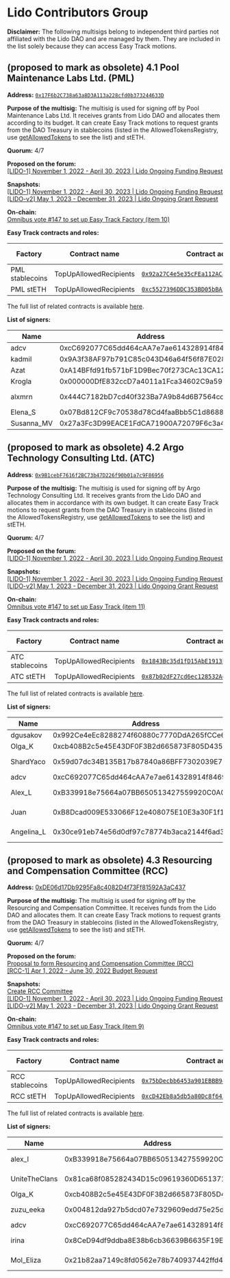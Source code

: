# Lido Contributors Group

**Disclaimer:** The following multisigs belong to independent third parties not affiliated with the Lido DAO and are managed by them. They are included in the list solely because they can access Easy Track motions.

## (proposed to mark as obsolete) 4.1 Pool Maintenance Labs Ltd. (PML)

**Address:** [`0x17F6b2C738a63a8D3A113a228cfd0b373244633D`](https://app.safe.global/settings/setup?safe=eth:0x17F6b2C738a63a8D3A113a228cfd0b373244633D)

**Purpose of the multisig:**
The multisig is used for signing off by Pool Maintenance Labs Ltd. 
It receives grants from Lido DAO and allocates them according to its budget. 
It can create Easy Track motions to request grants from the DAO Treasury in stablecoins (listed in the AllowedTokensRegistry, use [getAllowedTokens](https://etherscan.io/address/0x4ac40c34f8992bb1e5e856a448792158022551ca#readContract#F6) to see the list) and stETH.

**Quorum:** 4/7

**Proposed on the forum:**\
[[LIDO-1] November 1, 2022 - April 30, 2023 | Lido Ongoing Funding Request](https://research.lido.fi/t/lido-1-november-1-2022-april-30-2023-lido-ongoing-funding-request/3133)

**Snapshots:**\
[[LIDO-1] November 1, 2022 - April 30, 2023 | Lido Ongoing Funding Request](https://snapshot.org/#/lido-snapshot.eth/proposal/0xce01f9f6521b7873e1fd59564b64ee13f4d2dfd5251c996e61ed4258df9de685)\
[[LIDO-v2] May 1, 2023 - December 31, 2023 | Lido Ongoing Grant Request](https://snapshot.org/#/lido-snapshot.eth/proposal/0xdf57d5600ca8c0485a17de035afffe3b918e6059a6ba10bec71fb04f4041b41d)

**On-chain:**\
[Omnibus vote #147 to set up Easy Track Factory (item 10)](https://vote.lido.fi/vote/147) 

**Easy Track contracts and roles:**

| Factory         | Contract name           | Contract address | Multisig role |
|-----------------|-------------------------|-----------------|---------------|
| PML stablecoins | TopUpAllowedRecipients  | [`0x92a27C4e5e35cFEa112ACaB53851Ec70e2D99a8D`](https://etherscan.io/address/0x92a27C4e5e35cFEa112ACaB53851Ec70e2D99a8D#readContract) | trustedcaller |
| PML stETH       | TopUpAllowedRecipients  | [`0xc5527396DDC353BD05bBA578aDAa1f5b6c721136`](https://etherscan.io/address/0xc5527396DDC353BD05bBA578aDAa1f5b6c721136#readContract) | trustedcaller |

The full list of related contracts is available [here](https://docs.lido.fi/deployed-contracts/#easy-track-factories-for-token-transfers).

**List of signers:**

| Name    | Address | Verification | Public verification |
|---------| --- | -- | --- |
| adcv    | 0xcC692077C65dd464cAA7e7ae614328914f8469b3 | https://etherscan.io/verifySig/11698 | https://twitter.com/adcv_/status/1587404360476237829 |
| kadmil  | 0x9A3f38AF97b791C85c043D46a64f56f87E0283D4 | https://etherscan.io/verifySig/17851 | https://twitter.com/kadmil_eth/status/1655865828544266242 |
| Azat    | 0xA14BFfd91fb571bF1D9Bec70f273CAc13CA127Fa | https://etherscan.io/verifySig/11715 | https://twitter.com/mymphe/status/1587330426204569602 |
| Krogla  | 0x000000DfE832ccD7a4011a1Fca34602C9a598353 | https://etherscan.io/verifySig/11723 | https://twitter.com/_krogla/status/1587487599328985088 |
| alxmrn  | 0x444C7182bD7cd40f323Ba7A9b84d6B7564ccf5EC | https://etherscan.io/verifySig/251892 | https://research.lido.fi/t/lido-1-november-1-2022-april-30-2023-lido-ongoing-funding-request/3133/31 |
| Elena_S | 0x07Bd812CF9c70538d78Cd4faaBbb5C1d8688d173 | https://etherscan.io/verifySig/260027 | https://x.com/Elen0sh/status/1853404050131206237 |
| Susanna_MV | 0x27a3Fc3D99EACE1FdCA71900A72079F6c3a4b4F8 | https://etherscan.io/verifySig/262411 | https://x.com/MamenSusan87135/status/1877337266621747297 |


## (proposed to mark as obsolete) 4.2 Argo Technology Consulting Ltd. (ATC)

**Address**: [`0x9B1cebF7616f2BC73b47D226f90b01a7c9F86956`](https://app.safe.global/settings/setup?safe=eth:0x9B1cebF7616f2BC73b47D226f90b01a7c9F86956)

**Purpose of the multisig:** 
The multisig is used for signing off by Argo Technology Consulting Ltd. 
It receives grants from the Lido DAO and allocates them in accordance with its own budget. 
It can create Easy Track motions to request grants from the DAO Treasury in stablecoins (listed in the AllowedTokensRegistry, use [getAllowedTokens](https://etherscan.io/address/0x4ac40c34f8992bb1e5e856a448792158022551ca#readContract#F6) to see the list) and stETH.

**Quorum:** 4/7

**Proposed on the forum:**\
[[LIDO-1] November 1, 2022 - April 30, 2023 | Lido Ongoing Funding Request](https://research.lido.fi/t/lido-1-november-1-2022-april-30-2023-lido-ongoing-funding-request/3133)

**Snapshots:**\
[[LIDO-1] November 1, 2022 - April 30, 2023 | Lido Ongoing Funding Request](https://snapshot.org/#/lido-snapshot.eth/proposal/0xce01f9f6521b7873e1fd59564b64ee13f4d2dfd5251c996e61ed4258df9de685)\
[[LIDO-v2] May 1, 2023 - December 31, 2023 | Lido Ongoing Grant Request](https://snapshot.org/#/lido-snapshot.eth/proposal/0xdf57d5600ca8c0485a17de035afffe3b918e6059a6ba10bec71fb04f4041b41d)

**On-chain:**\
[Omnibus vote #147 to set up Easy Track (item 11)](https://vote.lido.fi/vote/147)

**Easy Track contracts and roles:**

| Factory         | Contract name           | Contract address | Multisig role |
|-----------------|-------------------------|-----------------|---------------|
| ATC stablecoins | TopUpAllowedRecipients  | [`0x1843Bc35d1fD15AbE1913b9f72852a79457C42Ab`](https://etherscan.io/address/0x1843Bc35d1fD15AbE1913b9f72852a79457C42Ab#readContract) | trustedcaller |
| ATC stETH       | TopUpAllowedRecipients  | [`0x87b02dF27cd6ec128532Add7C8BC19f62E6f1fB9`](https://etherscan.io/address/0x87b02dF27cd6ec128532Add7C8BC19f62E6f1fB9#readContract) | trustedcaller |

The full list of related contracts is available [here](https://docs.lido.fi/deployed-contracts/#easy-track-factories-for-token-transfers).

**List of signers:**

| Name | Address | Verification | Public verification |
| --- | --- | --- | -- |
| dgusakov | 0x992Ce4eEc8288274f60880c7770DdA265fCCe610 | https://etherscan.io/verifySig/14263 | https://twitter.com/d_gusakov/status/1587741730920611845 |
| Olga_K | 0xcb408B2c5e45E43DF0F3B2d665873F805D435598 | https://etherscan.io/verifySig/259922 | https://x.com/itmamuramgk28/status/1852329630184755658 |
| ShardYaco | 0x59d07dc34B135B17b87840a86BFF7302039E7EDf | https://etherscan.io/verifySig/11733 | https://twitter.com/shardyaco/status/1587222297936633857?s=61&t=zNY2z0koPK_WF8W9MSgaww |
| adcv | 0xcC692077C65dd464cAA7e7ae614328914f8469b3 | https://etherscan.io/verifySig/11698 | https://twitter.com/adcv_/status/1587404360476237829 |
| Alex_L | 0xB339918e75664a07BB650513427559920C0A0F6C | https://etherscan.io/verifySig/16458 | https://research.lido.fi/t/lido-1-november-1-2022-april-30-2023-lido-ongoing-funding-request/3133/25 |
| Juan | 0xB8Dcad009E533066F12e408075E10E3a30F1f15A | https://etherscan.io/verifySig/246897 | https://research.lido.fi/t/lido-1-november-1-2022-april-30-2023-lido-ongoing-funding-request/3133/29 |
| Angelina_L | 0x30ce91eb74e56d0df97c78774b3aca2144f6ad32 | https://etherscan.io/verifySig/260858 | https://research.lido.fi/t/lido-1-november-1-2022-april-30-2023-lido-ongoing-funding-request/3133/35 |

## (proposed to mark as obsolete) 4.3 Resourcing and Compensation Committee (RCC)

**Address:** [0xDE06d17Db9295Fa8c4082D4f73Ff81592A3aC437](https://app.safe.global/settings/setup?safe=eth:0xDE06d17Db9295Fa8c4082D4f73Ff81592A3aC437)[](https://etherscan.io/address/0xDE06d17Db9295Fa8c4082D4f73Ff81592A3aC437)

**Purpose of the multisig:** 
The multisig is used for signing off by the Resourcing and Compensation Committee.
It receives funds from the Lido DAO and allocates them. 
It can create Easy Track motions to request grants from the DAO Treasury in stablecoins (listed in the AllowedTokensRegistry, use [getAllowedTokens](https://etherscan.io/address/0x4ac40c34f8992bb1e5e856a448792158022551ca#readContract#F6) to see the list) and stETH.

**Quorum:** 4/7

**Proposed on the forum:**\
[Proposal to form Resourcing and Compensation Committee (RCC)](https://research.lido.fi/t/proposal-to-form-resourcing-and-compensation-committee-rcc/1767)\
[[RCC-1] Apr 1, 2022 - June 30, 2022 Budget Request](https://research.lido.fi/t/rcc-1-apr-1-2022-june-30-2022-budget-request/1980)

**Snapshots:**\
[Create RCC Committee](https://snapshot.org/#/lido-snapshot.eth/proposal/0x008ce8f95382c70216820a39d717c6b494348aa474917b6351819af527bc2a54)\
[[LIDO-1] November 1, 2022 - April 30, 2023 | Lido Ongoing Funding Request](https://snapshot.org/#/lido-snapshot.eth/proposal/0xce01f9f6521b7873e1fd59564b64ee13f4d2dfd5251c996e61ed4258df9de685)\
[[LIDO-v2] May 1, 2023 - December 31, 2023 | Lido Ongoing Grant Request](https://snapshot.org/#/lido-snapshot.eth/proposal/0xdf57d5600ca8c0485a17de035afffe3b918e6059a6ba10bec71fb04f4041b41d)

**On-chain:**\
[Omnibus vote #147 to set up Easy Track (item 9)](https://vote.lido.fi/vote/147)

**Easy Track contracts and roles:**

| Factory         | Contract name           | Contract address | Multisig role |
|-----------------|-------------------------|-----------------|---------------|
| RCC stablecoins | TopUpAllowedRecipients  | [`0x75bDecbb6453a901EBBB945215416561547dfDD4`](https://etherscan.io/address/0x75bDecbb6453a901EBBB945215416561547dfDD4#readContract) | trustedcaller |
| RCC stETH       | TopUpAllowedRecipients  | [`0xcD42Eb8a5db5a80Dc8f643745528DD77cf4C7D35`](https://etherscan.io/address/0xcD42Eb8a5db5a80Dc8f643745528DD77cf4C7D35#readContract) | trustedcaller |

The full list of related contracts is available [here](https://docs.lido.fi/deployed-contracts/#easy-track-factories-for-token-transfers).

**List of signers:**

| Name | Address | Verification | Public verification |
| --- | --- | --- | --- |
| alex_l | 0xB339918e75664a07BB650513427559920C0A0F6C | https://etherscan.io/verifySig/16458 | https://research.lido.fi/t/lido-1-november-1-2022-april-30-2023-lido-ongoing-funding-request/3133/25 |
| UniteTheClans | 0x81ca68f085282434D15c09619360D6513710a979 | https://etherscan.io/verifySig/16487 | https://research.lido.fi/t/lido-1-november-1-2022-april-30-2023-lido-ongoing-funding-request/3133/28 |
| Olga_K | 0xcb408B2c5e45E43DF0F3B2d665873F805D435598 | https://etherscan.io/verifySig/259922 | https://x.com/itmamuramgk28/status/1852329630184755658 |
| zuzu_eeka | 0x004812da927b5dcd07e7329609edd75e25d2d295 | Sig hash: 0xf0aee0fd294af259ea0b1d8efc8abf0f43876cebd54572c9fd88a6befdf367c83a5e8f783989a21a4fd1676651acaaf651df2207ec7fc0133c7e2b54e9074e8801 | https://twitter.com/zuzu_eeka/status/1513482967137538050?t=hAVfMfLF_jesPQHH5fBDUQ&s=19 |
| adcv | 0xcC692077C65dd464cAA7e7ae614328914f8469b3 | https://etherscan.io/verifySig/11698 | https://twitter.com/adcv_/status/1587404360476237829 |
| irina | 0x8CeD94df9ddba8E38b6cb36639B6635F19Eb25C6 | https://etherscan.io/verifySig/16616 | https://research.lido.fi/t/rcc-1-apr-1-2022-june-30-2022-budget-request/1980/27 |
| Mol_Eliza | 0x21b82aa7149c8fd0562e78b740937442ffd43094 | https://etherscan.io/verifySig/32101 | https://research.lido.fi/t/rcc-1-apr-1-2022-june-30-2022-budget-request/1980/28 |

<!--- 
was verified as of Nov 28:
- contracts
- multisig info (incl. quorum)
--->
